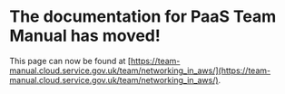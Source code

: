 
# The documentation for PaaS Team Manual has moved!
This page can now be found at [https://team-manual.cloud.service.gov.uk/team/networking_in_aws/](https://team-manual.cloud.service.gov.uk/team/networking_in_aws/).
